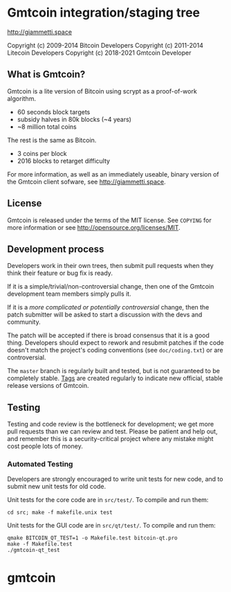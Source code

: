 Gmtcoin integration/staging tree
================================

http://giammetti.space

Copyright (c) 2009-2014 Bitcoin Developers
Copyright (c) 2011-2014 Litecoin Developers
Copyright (c) 2018-2021 Gmtcoin Developer

What is Gmtcoin?
----------------

Gmtcoin is a lite version of Bitcoin using scrypt as a proof-of-work algorithm.
 - 60 seconds block targets
 - subsidy halves in 80k blocks (~4 years)
 - ~8 million total coins

The rest is the same as Bitcoin.
 - 3 coins per block
 - 2016 blocks to retarget difficulty

For more information, as well as an immediately useable, binary version of
the Gmtcoin client sofware, see http://giammetti.space.

License
-------

Gmtcoin is released under the terms of the MIT license. See `COPYING` for more
information or see http://opensource.org/licenses/MIT.

Development process
-------------------

Developers work in their own trees, then submit pull requests when they think
their feature or bug fix is ready.

If it is a simple/trivial/non-controversial change, then one of the Gmtcoin
development team members simply pulls it.

If it is a *more complicated or potentially controversial* change, then the patch
submitter will be asked to start a discussion with the devs and community.

The patch will be accepted if there is broad consensus that it is a good thing.
Developers should expect to rework and resubmit patches if the code doesn't
match the project's coding conventions (see `doc/coding.txt`) or are
controversial.

The `master` branch is regularly built and tested, but is not guaranteed to be
completely stable. [Tags](https://github.com/gmtcoin-project/gmtcoin/tags) are created
regularly to indicate new official, stable release versions of Gmtcoin.

Testing
-------

Testing and code review is the bottleneck for development; we get more pull
requests than we can review and test. Please be patient and help out, and
remember this is a security-critical project where any mistake might cost people
lots of money.

### Automated Testing

Developers are strongly encouraged to write unit tests for new code, and to
submit new unit tests for old code.

Unit tests for the core code are in `src/test/`. To compile and run them:

    cd src; make -f makefile.unix test

Unit tests for the GUI code are in `src/qt/test/`. To compile and run them:

    qmake BITCOIN_QT_TEST=1 -o Makefile.test bitcoin-qt.pro
    make -f Makefile.test
    ./gmtcoin-qt_test

# gmtcoin
